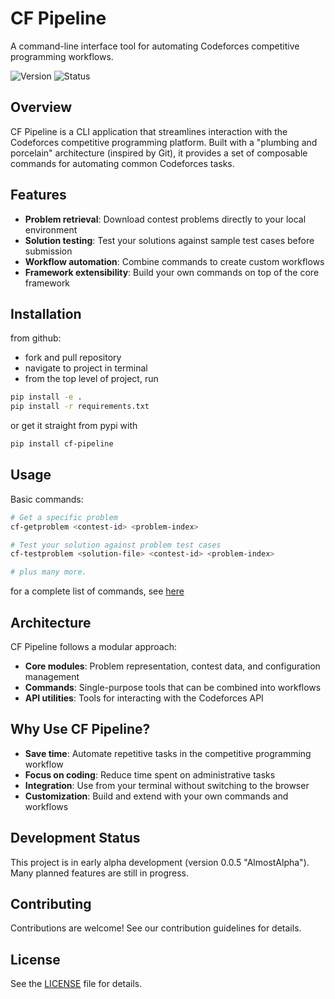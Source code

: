 # CF Pipeline

A command-line interface tool for automating Codeforces competitive programming workflows.

![Version](https://img.shields.io/badge/version-0.0.8-blue)
![Status](https://img.shields.io/badge/status-alpha-orange)

## Overview

CF Pipeline is a CLI application that streamlines interaction with the Codeforces competitive programming platform. Built with a "plumbing and porcelain" architecture (inspired by Git), it provides a set of composable commands for automating common Codeforces tasks.

## Features

- **Problem retrieval**: Download contest problems directly to your local environment
- **Solution testing**: Test your solutions against sample test cases before submission
- **Workflow automation**: Combine commands to create custom workflows
- **Framework extensibility**: Build your own commands on top of the core framework

## Installation

from github:

 - fork and pull repository
 - navigate to project in terminal
 - from the top level of project, run

```bash
pip install -e .
pip install -r requirements.txt
```

or get it straight from pypi with

```bash
pip install cf-pipeline
```

## Usage

Basic commands:

```bash
# Get a specific problem
cf-getproblem <contest-id> <problem-index>

# Test your solution against problem test cases
cf-testproblem <solution-file> <contest-id> <problem-index>

# plus many more.
```

for a complete list of commands, see [here](https://github.com/lifeModder19135/cf-pipeline/blob/dev-master/ABOUT_THE_APPS.md)

## Architecture

CF Pipeline follows a modular approach:

- **Core modules**: Problem representation, contest data, and configuration management
- **Commands**: Single-purpose tools that can be combined into workflows
- **API utilities**: Tools for interacting with the Codeforces API

## Why Use CF Pipeline?

- **Save time**: Automate repetitive tasks in the competitive programming workflow
- **Focus on coding**: Reduce time spent on administrative tasks
- **Integration**: Use from your terminal without switching to the browser
- **Customization**: Build and extend with your own commands and workflows

## Development Status

This project is in early alpha development (version 0.0.5 "AlmostAlpha"). Many planned features are still in progress.

## Contributing

Contributions are welcome! See our contribution guidelines for details.

## License

See the [LICENSE](RESOURCES/LICENSE) file for details.